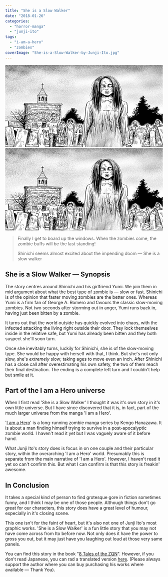 ```yaml
---
title: "She is a Slow Walker"
date: "2018-01-26"
categories: 
  - "horror-manga"
  - "junji-ito"
tags: 
  - "i-am-a-hero"
  - "zombies"
coverImage: "She-is-a-Slow-Walker-by-Junji-Ito.jpg"
---
```


[![](images/She-is-a-Slow-Walker-by-Junji-Ito.jpg)](images/She-is-a-Slow-Walker-by-Junji-Ito.jpg)
[![](images/She-is-a-Slow-Walker-by-Junji-Ito.jpg)](images/She-is-a-Slow-Walker-by-Junji-Ito.jpg)

> Finally I get to board up the windows. When the zombies come, the zombie buffs will be the last standing!
> 
> Shinichi seems almost excited about the impending doom — She is a slow walker

## She is a Slow Walker — Synopsis

The story centres around Shinichi and his girlfriend Yumi. We join them in mid argument about what the best type of zombie is — slow or fast. Shinichi is of the opinion that faster moving zombies are the better ones. Whereas Yumi is a firm fan of George A. Romero and favours the classic slow-moving zombies. Not two seconds after storming out in anger, Yumi runs back in, having just been bitten by a zombie.

It turns out that the world outside has quickly evolved into chaos, with the infected attacking the living right outside their door. They lock themselves inside in the relative safe, but Yumi has already been bitten and they both suspect she'll soon turn.

Once she inevitably turns, luckily for Shinichi, she is of the slow-moving type. She would be happy with herself with that, I think. But she's not only slow, she's _extremely_ slow; taking ages to move even an inch. After Shinichi has a close call after overestimating his own safety, the two of them reach their final destination. The ending is a complete left turn and I couldn't help but smile at it.

## Part of the I am a Hero universe

When I first read 'She is a Slow Walker' I thought it was it's own story in it's own little universe. But I have since discovered that it is, in fact, part of the much larger universe from the manga 'I am a Hero'.

'[I am a Hero](https://amzn.to/32HSKh6)' is a long-running zombie manga series by Kengo Hanazawa. It is about a man finding himself trying to survive in a post-apocalyptic zombie world. I haven't read it yet but I was vaguely aware of it before hand.

What Junji Ito's story does is focus in on one couple and their particular story, within the overarching 'I am a Hero' world. Presumably this is separate from the main narrative of 'I am a Hero'. However, I haven't read it yet so can't confirm this. But what I can confirm is that this story is freakin' awesome.

## In Conclusion

It takes a special kind of person to find grotesque gore in fiction sometimes funny, and I think I may be one of those people. Although things don't go great for our characters, this story does have a great level of humour, especially in it's closing scene.

This one isn't for the faint of heart, but it's also not one of Junji Ito's most graphic works. 'She is a Slow Walker' is a fun little story that you may not have come across from Ito before now. Not only does it have the power to gross you out, but it may just have you laughing out loud at those very same panels.

You can find this story in the book "[8 Tales of the ZQN](https://amzn.to/2Aeyo2O)". However, if you don't read Japanese, you can rad a translated version [here](https://mangakakalot.com/chapter/she_is_a_slow_walker/chapter_1). (Please always support the author where you can buy purchasing his works where available — Thank You).
